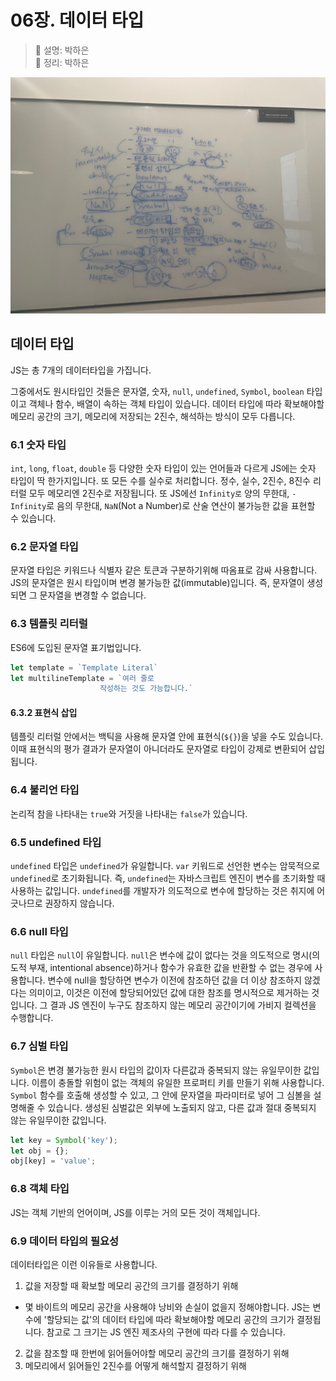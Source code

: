 # 06장. 데이터 타입
> 👩‍ 설명: 박하은<br/>
> 📝 정리: 박하은

![06-박하은-칠판사진](../img/06-박하은칠판.jpeg)

## 데이터 타입

JS는 총 7개의 데이터타입을 가집니다.

그중에서도 원시타입인 것들은 문자열, 숫자, `null`, `undefined`, `Symbol`, `boolean` 타입이고 객체나 함수, 배열이 속하는 객체 타입이 있습니다. 
데이터 타입에 따라 확보해야할 메모리 공간의 크기, 메모리에 저장되는 2진수, 해석하는 방식이 모두 다릅니다.

### 6.1 숫자 타입

`int`, `long`, `float`, `double` 등 다양한 숫자 타입이 있는 언어들과 다르게 JS에는 숫자 타입이 딱 한가지입니다. 
또 모든 수를 실수로 처리합니다. 정수, 실수, 2진수, 8진수 리터럴 모두 메모리엔 2진수로 저장됩니다. 
또 JS에선 `Infinity로` 양의 무한대, `-Infinity`로 음의 무한대, `NaN`(Not a Number)로 산술 연산이 불가능한 값을 표현할 수 있습니다.

### 6.2 문자열 타입

문자열 타입은 키워드나 식별자 같은 토큰과 구분하기위해 따옴표로 감싸 사용합니다. 
JS의 문자열은 원시 타입이며 변경 불가능한 값(immutable)입니다. 즉, 문자열이 생성되면 그 문자열을 변경할 수 없습니다.

### 6.3 템플릿 리터럴

ES6에 도입된 문자열 표기법입니다. 

```js
let template = `Template Literal`
let multilineTemplate = `여러 줄로
					작성하는 것도 가능합니다.`
```

#### 6.3.2 표현식 삽입

템플릿 리터럴 안에서는 백틱을 사용해 문자열 안에 표현식(`${}`)을 넣을 수도 있습니다. 이때 표현식의 평가 결과가 문자열이 아니더라도 문자열로 타입이 강제로 변환되어 삽입됩니다.

### 6.4 불리언 타입

논리적 참을 나타내는 `true`와 거짓을 나타내는 `false`가 있습니다.

### 6.5 undefined 타입

`undefined` 타입은 `undefined`가 유일합니다. `var` 키워드로 선언한 변수는 암묵적으로 `undefined`로 초기화됩니다. 
즉, `undefined`는 자바스크립트 엔진이 변수를 초기화할 때 사용하는 값입니다. `undefined`를 개발자가 의도적으로 변수에 할당하는 것은 취지에 어긋나므로 권장하지 않습니다.

### 6.6 null 타입

`null` 타입은 `null`이 유일합니다. `null`은 변수에 값이 없다는 것을 의도적으로 명시(의도적 부재, intentional absence)하거나 
함수가 유효한 값을 반환할 수 없는 경우에 사용합니다. 변수에 null을 할당하면 변수가 이전에 참조하던 값을 더 이상 참조하지 않겠다는 의미이고, 
이것은 이전에 할당되어있던 값에 대한 참조를 명시적으로 제거하는 것입니다. 그 결과 JS 엔진이 누구도 참조하지 않는 메모리 공간이기에 가비지 컬렉션을 수행합니다. 

### 6.7 심벌 타입

`Symbol`은 변경 불가능한 원시 타입의 값이자 다른값과 중복되지 않는 유일무이한 값입니다.
이름이 충돌할 위험이 없는 객체의 유일한 프로퍼티 키를 만들기 위해 사용합니다.
`Symbol` 함수를 호출해 생성할 수 있고, 그 안에 문자열을 파라미터로 넣어 그 심볼을 설명해줄 수 있습니다.
생성된 심벌값은 외부에 노출되지 않고, 다른 값과 절대 중복되지 않는 유일무이한 값입니다.

```js
let key = Symbol('key');
let obj = {};
obj[key] = 'value';
```

### 6.8 객체 타입

JS는 객체 기반의 언어이며, JS를 이루는 거의 모든 것이 객체입니다.

### 6.9 데이터 타입의 필요성

데이터타입은 이런 이유들로 사용합니다.

1. 값을 저장할 때 확보할 메모리 공간의 크기를 결정하기 위해 
- 몇 바이트의 메모리 공간을 사용해야 낭비와 손실이 없을지 정해야합니다. JS는 변수에 '할당되는 값'의 데이터 타입에 따라 확보해야할 메모리 공간의 크기가 결정됩니다. 참고로 그 크기는 JS 엔진 제조사의 구현에 따라 다를 수 있습니다. 
2. 값을 참조할 때 한번에 읽어들어야할 메모리 공간의 크기를 결정하기 위해
3. 메모리에서 읽어들인 2진수를 어떻게 해석할지 결정하기 위해
